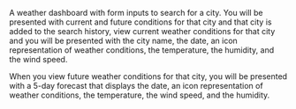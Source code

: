 A weather dashboard with form inputs to search for a city. You will be presented with current and future conditions for that city and that city is added to the search history, view current weather conditions for that city and you will be presented with the city name, the date, an icon representation of weather conditions, the temperature, the humidity, and the wind speed.

When you view future weather conditions for that city, you will be presented with a 5-day forecast that displays the date, an icon representation of weather conditions, the temperature, the wind speed, and the humidity.


